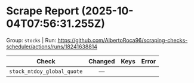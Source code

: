 # Scrape Report (2025-10-04T07:56:31.255Z)

Group: `stocks`  |  Run: https://github.com/AlbertoRoca96/scraping-checks-scheduler/actions/runs/18241638814

| Check | Changed | Keys | Error |
|---|:---:|:--|:--|
| `stock_ntdoy_global_quote` | — |  |  |
